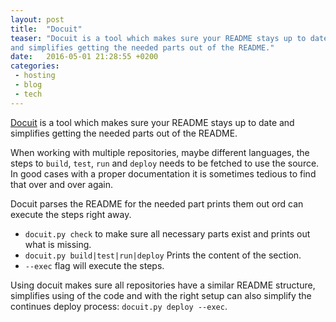 ```yaml
---
layout: post
title:  "Docuit"
teaser: "Docuit is a tool which makes sure your README stays up to date
and simplifies getting the needed parts out of the README."
date:   2016-05-01 21:28:55 +0200
categories:
 - hosting
 - blog
 - tech
---
```


[Docuit] is a tool which makes sure your README stays up to date
and simplifies getting the needed parts out of the README.

When working with multiple repositories, maybe different languages, the steps
to `build`, `test`, `run` and `deploy` needs to be fetched to use the source.
In good cases with a proper documentation it is sometimes tedious to find that
over and over again.

Docuit parses the README for the needed part prints them out ord can execute
the steps right away.  

 - `docuit.py check` to make sure all necessary parts exist and prints out what
   is missing.
 - `docuit.py build|test|run|deploy` Prints the content of the section.
 - `--exec` flag will execute the steps.
 
Using docuit makes sure all repositories have a similar README structure, simplifies
using of the code and with the right setup can also simplify the continues deploy
process: `docuit.py deploy --exec`.
 




[Docuit]: https://github.com/TooAngel/docuit


